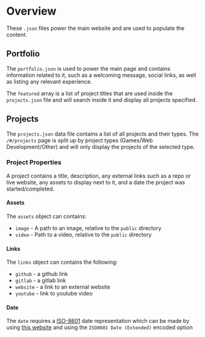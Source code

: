 # Overview

These ```.json``` files power the main website and are used to populate the content.

## Portfolio

The ```portfolio.json``` is used to power the main page and contains information related to it, such as a welcoming message, social links, as well as listing any relevant experience.

The ```featured``` array is a list of project titles that are used inside the ```projects.json``` file and will search inside it and display all projects specified.

## Projects

The ```projects.json``` data file contains a list of all projects and their types. The ```/#/projects``` page is split up by project types (Games/Web Development/Other) and will only display the projects of the selected type. 

### Project Properties

A project contains a title, description, any external links such as a repo or live website, any assets to display next to it, and a date the project was started/completed.

#### Assets

The ```assets``` object can contains:

* ```image``` - A path to an image, relative to the ```public``` directory
* ```video``` - Path to a video, relative to the ```public``` directory

#### Links

The ```links``` object can contains the following:

* ```github``` - a github link
* ```gitlab``` - a gitlab link
* ```website``` - a link to an external website
* ```youtube``` - link to youtube video

#### Date

The ```date``` requires a [ISO-8601](https://en.wikipedia.org/wiki/ISO_8601) date representation which can be made by using [this website](https://dencode.com/en/date/iso8601) and using the ```ISO8601 Date (Extended)``` encoded option

